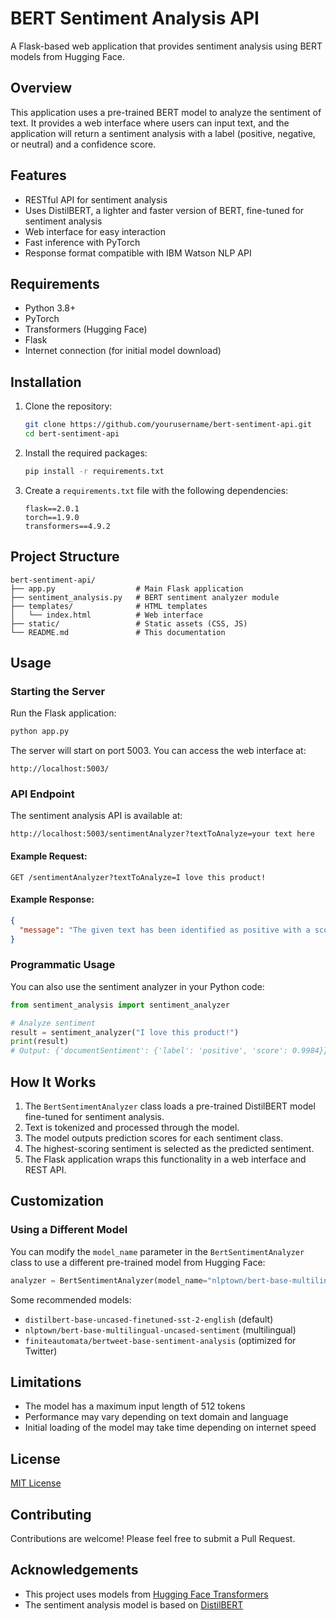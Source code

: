 # BERT Sentiment Analysis API

A Flask-based web application that provides sentiment analysis using BERT models from Hugging Face.

## Overview

This application uses a pre-trained BERT model to analyze the sentiment of text. It provides a web interface where users can input text, and the application will return a sentiment analysis with a label (positive, negative, or neutral) and a confidence score.

## Features

- RESTful API for sentiment analysis
- Uses DistilBERT, a lighter and faster version of BERT, fine-tuned for sentiment analysis
- Web interface for easy interaction
- Fast inference with PyTorch
- Response format compatible with IBM Watson NLP API

## Requirements

- Python 3.8+
- PyTorch
- Transformers (Hugging Face)
- Flask
- Internet connection (for initial model download)

## Installation

1. Clone the repository:
   ```bash
   git clone https://github.com/yourusername/bert-sentiment-api.git
   cd bert-sentiment-api
   ```

2. Install the required packages:
   ```bash
   pip install -r requirements.txt
   ```

3. Create a `requirements.txt` file with the following dependencies:
   ```
   flask==2.0.1
   torch==1.9.0
   transformers==4.9.2
   ```

## Project Structure

```
bert-sentiment-api/
├── app.py                  # Main Flask application
├── sentiment_analysis.py   # BERT sentiment analyzer module
├── templates/              # HTML templates
│   └── index.html          # Web interface
├── static/                 # Static assets (CSS, JS)
└── README.md               # This documentation
```

## Usage

### Starting the Server

Run the Flask application:

```bash
python app.py
```

The server will start on port 5003. You can access the web interface at:
```
http://localhost:5003/
```

### API Endpoint

The sentiment analysis API is available at:
```
http://localhost:5003/sentimentAnalyzer?textToAnalyze=your text here
```

#### Example Request:
```
GET /sentimentAnalyzer?textToAnalyze=I love this product!
```

#### Example Response:
```json
{
  "message": "The given text has been identified as positive with a score of 0.9984."
}
```

### Programmatic Usage

You can also use the sentiment analyzer in your Python code:

```python
from sentiment_analysis import sentiment_analyzer

# Analyze sentiment
result = sentiment_analyzer("I love this product!")
print(result)
# Output: {'documentSentiment': {'label': 'positive', 'score': 0.9984}}
```

## How It Works

1. The `BertSentimentAnalyzer` class loads a pre-trained DistilBERT model fine-tuned for sentiment analysis.
2. Text is tokenized and processed through the model.
3. The model outputs prediction scores for each sentiment class.
4. The highest-scoring sentiment is selected as the predicted sentiment.
5. The Flask application wraps this functionality in a web interface and REST API.

## Customization

### Using a Different Model

You can modify the `model_name` parameter in the `BertSentimentAnalyzer` class to use a different pre-trained model from Hugging Face:

```python
analyzer = BertSentimentAnalyzer(model_name="nlptown/bert-base-multilingual-uncased-sentiment")
```

Some recommended models:
- `distilbert-base-uncased-finetuned-sst-2-english` (default)
- `nlptown/bert-base-multilingual-uncased-sentiment` (multilingual)
- `finiteautomata/bertweet-base-sentiment-analysis` (optimized for Twitter)

## Limitations

- The model has a maximum input length of 512 tokens
- Performance may vary depending on text domain and language
- Initial loading of the model may take time depending on internet speed

## License

[MIT License](LICENSE)

## Contributing

Contributions are welcome! Please feel free to submit a Pull Request.

## Acknowledgements

- This project uses models from [Hugging Face Transformers](https://huggingface.co/transformers/)
- The sentiment analysis model is based on [DistilBERT](https://huggingface.co/distilbert-base-uncased-finetuned-sst-2-english)
